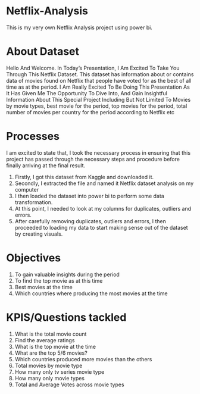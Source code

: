 # Netflix-Analysis
This is my very own Netflix Analysis project using power bi.

# About Dataset
Hello And Welcome. In Today’s Presentation, I Am Excited To Take You Through This Netflix Dataset. This dataset has information about or contains data of movies found on Netflix that people have voted for as the best of all time as at the period.
I Am Really Excited To Be Doing This Presentation As It Has Given Me The Opportunity To Dive Into, And Gain Insightful Information About This Special Project Including But Not Limited To Movies by movie types, best movie for the period, top movies for the period,  total number of movies per country for the period according to Netflix etc

# Processes
I am excited to state that, I took the necessary process in ensuring that this project has passed through the necessary steps and procedure before finally arriving at the final result.
1. Firstly, I got this dataset from Kaggle and downloaded it.
2. Secondly, I extracted the file and named it Netflix dataset analysis on my computer
3. I then loaded the dataset into power bi to perform some data transformation.
4. At this point, I needed to look at my columns for duplicates, outliers and errors.
5. After carefully removing duplicates, outliers and errors, I then proceeded to loading my data to start making sense out of the dataset by creating visuals.

# Objectives
1. To gain valuable insights during the period
2. To find the top movie as at this time
3. Best movies at the time
4. Which countries where producing the most movies at the time

# KPIS/Questions tackled
1. What is the total movie count
2. Find the average ratings
3. What is the top movie at the time
4. What are the top 5/6 movies?
5. Which countries produced more movies than the others
6. Total movies by movie type
7. How many only tv series movie type
8. How many only movie types
9. Total and Average Votes across movie types


